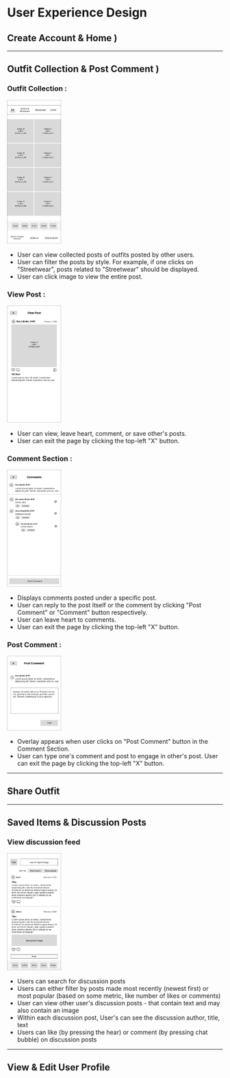 # User Experience Design

<!-- This repository contains instructions and files for two assignments that together comprise the user experience design phase of a web app.

Replace the contents of this file with the completed assignments, as described in: -->

<!-- - [app map & wireframe instructions](instructions-0a-app-map-wireframes.md).
- [prototype instructions](instructions-0b-prototyping.md) -->

<!-- For the wireframe diagrams, include the title of each diagram, as well as a simple explanation of the purpose of the screen it represents.
Any functionality of the screen that is not obvious should be written into the document. -->

## **Create Account & Home )**

---

## **Outfit Collection & Post Comment )**

### Outfit Collection :

<img src="./ux-design/1a-outfit-collection.png" alt= “create-account” width="25%"> <br/>

- User can view collected posts of outfits posted by other users.
- User can filter the posts by style. For example, if one clicks on "Streetwear", posts related to "Streetwear" should be displayed.
- User can click image to view the entire post.

### View Post :

<img src="./ux-design/1b-view-post.png" alt= “create-account” width="25%"> <br/>

- User can view, leave heart, comment, or save other's posts.
- User can exit the page by clicking the top-left "X" button.

### Comment Section :

<img src="./ux-design/1c-comment-section.png" alt= “create-account” width="25%"> <br/>

- Displays comments posted under a specific post.
- User can reply to the post itself or the comment by clicking "Post Comment" or "Comment" button respectively.
- User can leave heart to comments.
- User can exit the page by clicking the top-left "X" button.

### Post Comment :

<img src="./ux-design/1d-post-comment-overlay.png" alt= “create-account” width="25%"> <br/>

- Overlay appears when user clicks on "Post Comment" button in the Comment Section.
- User can type one's comment and post to engage in other's post.
  User can exit the page by clicking the top-left "X" button.

---

## Share Outfit

---

## Saved Items & Discussion Posts

### View discussion feed

<img src="./ux-design/3b-discussion-feed.png" alt=“view-discussion-feed width="25%"> <br/>

- Users can search for discussion posts
- Users can either filter by posts made most recently (newest first) or most popular (based on some metric, like number of likes or comments)
- User can view other user's discussion posts - that contain text and may also contain an image
- Within each discussion post, User's can see the discussion author, title, text
- Users can like (by pressing the hear) or comment (by pressing chat bubble) on discussion posts

---

## View & Edit User Profile
